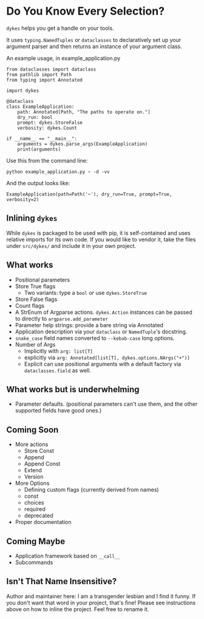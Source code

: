 # Do You Know Every Selection?

`dykes` helps you get a handle on your tools.

It uses `typing.NamedTuples` or `dataclasses` to declaratively set up your argument parser and then returns an instance of your argument class.

An example usage, in example_application.py

    from dataclasses import dataclass
    from pathlib import Path
    from typing import Annotated

    import dykes

    @dataclass
    class ExampleApplication:
        path: Annotated[Path, "The paths to operate on."]
        dry_run: bool
        prompt: dykes.StoreFalse
        verbosity: dykes.Count

    if __name__ == "__main__":
        arguments = dykes.parse_args(ExampleApplication)
        print(arguments)

Use this from the command line:

    python example_application.py ~ -d -vv

And the output looks like:

    ExampleApplication(path=Path('~'), dry_run=True, prompt=True, verbosity=2)

## Inlining `dykes`

While `dykes` is packaged to be used with pip, it is self-contained and uses relative imports for its own code.
If you would like to vendor it, take the files under `src/dykes/` and include it in your own project.

## What works

* Positional parameters
* Store True flags
  * Two variants: type a `bool` or use `dykes.StoreTrue`
* Store False flags
* Count flags
* A StrEnum of Argparse actions. `dykes.Action` instances can be passed to directly to `argparse.add_parameter`
* Parameter help strings: provide a bare string via Annotated
* Application description via your `dataclass` or `NamedTuple`'s docstring.
* `snake_case` field names converted to `--kebab-case` long options.
* Number of Args
  * Implicitly with `arg: list[T]`
  * explicitly via `arg: Annotated[list[T], dykes.options.NArgs("+")]`
  * Explicit can use positional arguments with a default factory via `dataclasses.field` as well.

## What works but is underwhelming

* Parameter defaults. (positional parameters can't use them, and the other supported fields have good ones.)

## Coming Soon

* More actions
  * Store Const
  * Append
  * Append Const
  * Extend
  * Version
* More Options
  * Defining custom flags (currently derived from names)
  * const
  * choices
  * required
  * deprecated
* Proper documentation

## Coming Maybe

* Application framework based on `__call__`
* Subcommands

## Isn't That Name Insensitive?

Author and maintainer here: I am a transgender lesbian and I find it funny.
If you don't want that word in your project, that's fine!
Please see instructions above on how to inline the project.
Feel free to rename it.
